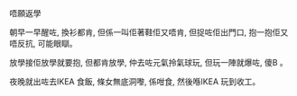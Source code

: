 唔願返學

朝早一早醒咗, 換衫都肯, 但係一叫佢著鞋佢又唔肯, 但捉咗佢出門口, 抱一抱佢又唔反抗, 可能眼瞓。

放學接佢放學就要抱, 但都肯放學, 仲去咗元氣拎氣球玩, 但玩一陣就爆咗, 傻B 。

夜晚就出咗去IKEA 食飯, 條女無底洞嚟, 係咁食, 然後喺IKEA 玩到收工。
